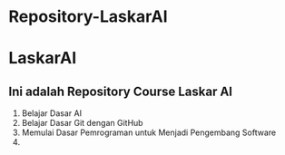 # Repository-LaskarAI
LaskarAI
==
Ini adalah Repository Course Laskar AI
--
1. Belajar Dasar AI
2. Belajar Dasar Git dengan GitHub
3. Memulai Dasar Pemrograman untuk Menjadi Pengembang Software
4. 
